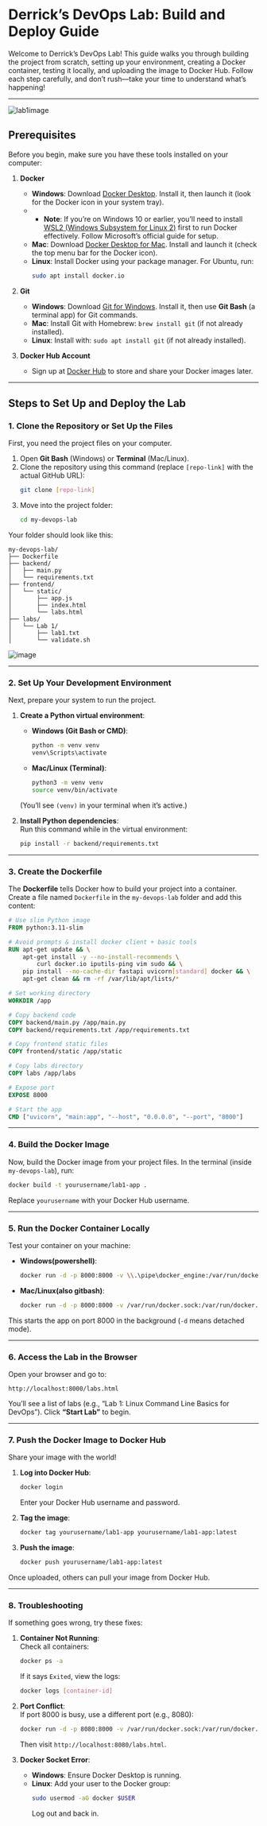 # Derrick’s DevOps Lab: Build and Deploy Guide

Welcome to Derrick’s DevOps Lab! This guide walks you through building the project from scratch, setting up your environment, creating a Docker container, testing it locally, and uploading the image to Docker Hub. Follow each step carefully, and don’t rush—take your time to understand what’s happening!

---
![lab1image](https://github.com/user-attachments/assets/03f6e946-f8f4-4db0-8971-dd37a57a56d0)

## Prerequisites

Before you begin, make sure you have these tools installed on your computer:

1. **Docker**  
   - **Windows**: Download [Docker Desktop](https://www.docker.com/products/docker-desktop/). Install it, then launch it (look for the Docker icon in your system tray).
   - - **Note**: If you’re on Windows 10 or earlier, you’ll need to install [WSL2 (Windows Subsystem for Linux 2)](https://learn.microsoft.com/en-us/windows/wsl/install) first to run Docker effectively. Follow Microsoft’s official guide for setup.
   - **Mac**: Download [Docker Desktop for Mac](https://www.docker.com/products/docker-desktop/). Install and launch it (check the top menu bar for the Docker icon).  
   - **Linux**: Install Docker using your package manager. For Ubuntu, run:  
     ```bash
     sudo apt install docker.io
     ```

2. **Git**  
   - **Windows**: Download [Git for Windows](https://git-scm.com/download/win). Install it, then use **Git Bash** (a terminal app) for Git commands.  
   - **Mac**: Install Git with Homebrew: `brew install git` (if not already installed).  
   - **Linux**: Install with: `sudo apt install git` (if not already installed).  

3. **Docker Hub Account**  
   - Sign up at [Docker Hub](https://hub.docker.com/signup) to store and share your Docker images later.

---

## Steps to Set Up and Deploy the Lab

### 1. Clone the Repository or Set Up the Files

First, you need the project files on your computer.

1. Open **Git Bash** (Windows) or **Terminal** (Mac/Linux).  
2. Clone the repository using this command (replace `[repo-link]` with the actual GitHub URL):  
   ```bash
   git clone [repo-link]
   ```
3. Move into the project folder:  
   ```bash
   cd my-devops-lab
   ```

Your folder should look like this:  
```
my-devops-lab/
├── Dockerfile
├── backend/
│   ├── main.py
│   └── requirements.txt
├── frontend/
│   └── static/
│       ├── app.js
│       ├── index.html
│       └── labs.html
├── labs/
│   └── Lab 1/
│       ├── lab1.txt
│       └── validate.sh
```
![image](https://github.com/user-attachments/assets/1bed5e6d-0542-403e-bd83-80470a9fc7b3)

---

### 2. Set Up Your Development Environment

Next, prepare your system to run the project.

1. **Create a Python virtual environment**:  
   - **Windows (Git Bash or CMD)**:  
     ```bash
     python -m venv venv
     venv\Scripts\activate
     ```  
   - **Mac/Linux (Terminal)**:  
     ```bash
     python3 -m venv venv
     source venv/bin/activate
     ```  
   (You’ll see `(venv)` in your terminal when it’s active.)  

2. **Install Python dependencies**:  
   Run this command while in the virtual environment:  
   ```bash
   pip install -r backend/requirements.txt
   ```

---

### 3. Create the Dockerfile

The **Dockerfile** tells Docker how to build your project into a container. Create a file named `Dockerfile` in the `my-devops-lab` folder and add this content:

```dockerfile
# Use slim Python image
FROM python:3.11-slim

# Avoid prompts & install docker client + basic tools
RUN apt-get update && \
    apt-get install -y --no-install-recommends \
        curl docker.io iputils-ping vim sudo && \
    pip install --no-cache-dir fastapi uvicorn[standard] docker && \
    apt-get clean && rm -rf /var/lib/apt/lists/*

# Set working directory
WORKDIR /app

# Copy backend code
COPY backend/main.py /app/main.py
COPY backend/requirements.txt /app/requirements.txt

# Copy frontend static files
COPY frontend/static /app/static

# Copy labs directory
COPY labs /app/labs

# Expose port
EXPOSE 8000

# Start the app
CMD ["uvicorn", "main:app", "--host", "0.0.0.0", "--port", "8000"]
```

---

### 4. Build the Docker Image

Now, build the Docker image from your project files. In the terminal (inside `my-devops-lab`), run:  
```bash
docker build -t yourusername/lab1-app .
```
Replace `yourusername` with your Docker Hub username.

---

### 5. Run the Docker Container Locally

Test your container on your machine:  

- **Windows(powershell)**:  
  ```bash
  docker run -d -p 8000:8000 -v \\.\pipe\docker_engine:/var/run/docker.sock yourusername/lab1-app
  ```  
- **Mac/Linux(also gitbash)**:  
  ```bash
  docker run -d -p 8000:8000 -v /var/run/docker.sock:/var/run/docker.sock yourusername/lab1-app
  ```

This starts the app on port 8000 in the background (`-d` means detached mode).

---

### 6. Access the Lab in the Browser

Open your browser and go to:  
```
http://localhost:8000/labs.html
```

You’ll see a list of labs (e.g., “Lab 1: Linux Command Line Basics for DevOps”). Click **“Start Lab”** to begin.

---

### 7. Push the Docker Image to Docker Hub

Share your image with the world!

1. **Log into Docker Hub**:  
   ```bash
   docker login
   ```  
   Enter your Docker Hub username and password.  

2. **Tag the image**:  
   ```bash
   docker tag yourusername/lab1-app yourusername/lab1-app:latest
   ```  

3. **Push the image**:  
   ```bash
   docker push yourusername/lab1-app:latest
   ```  

Once uploaded, others can pull your image from Docker Hub.

---

### 8. Troubleshooting

If something goes wrong, try these fixes:

1. **Container Not Running**:  
   Check all containers:  
   ```bash
   docker ps -a
   ```  
   If it says `Exited`, view the logs:  
   ```bash
   docker logs [container-id]
   ```

2. **Port Conflict**:  
   If port 8000 is busy, use a different port (e.g., 8080):  
   ```bash
   docker run -d -p 8080:8000 -v /var/run/docker.sock:/var/run/docker.sock yourusername/lab1-app
   ```  
   Then visit `http://localhost:8080/labs.html`.

3. **Docker Socket Error**:  
   - **Windows**: Ensure Docker Desktop is running.  
   - **Linux**: Add your user to the Docker group:  
     ```bash
     sudo usermod -aG docker $USER
     ```  
     Log out and back in.
